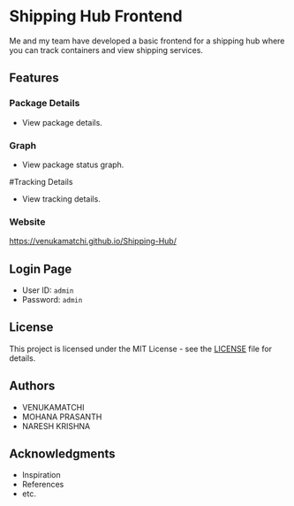 # Shipping Hub Frontend

Me and my team have developed a basic frontend for a shipping hub where you can track containers and view shipping services.

## Features

### Package Details
- View package details.

### Graph
- View package status graph.

#Tracking Details
- View tracking details.

### Website
https://venukamatchi.github.io/Shipping-Hub/

## Login Page

- User ID: `admin`
- Password: `admin`

## License

This project is licensed under the MIT License - see the [LICENSE](LICENSE) file for details.

## Authors

- VENUKAMATCHI
- MOHANA PRASANTH
- NARESH KRISHNA
## Acknowledgments

- Inspiration
- References
- etc.
